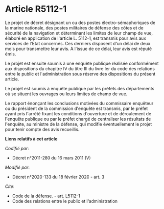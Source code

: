 # Article R5112-1

Le projet de décret désignant un ou des postes électro-sémaphoriques de la marine nationale, des postes militaires de défense
des côtes et de sécurité de la navigation et déterminant les limites de leur champ de vue, élaboré en application de
l'article L. 5112-1, est transmis pour avis aux services de l'Etat concernés. Ces derniers disposent d'un délai de deux mois
pour transmettre leur avis. A l'issue de ce délai, leur avis est réputé émis. 

Le projet est ensuite soumis à une enquête publique réalisée conformément aux dispositions du chapitre IV du titre III du
livre Ier du code des relations entre le public et l'administration sous réserve des dispositions du présent article. 

Le projet est soumis à enquête publique par les préfets des départements où se situent les ouvrages ou leurs limites de champ
de vue. 

Le rapport énonçant les conclusions motivées du commissaire enquêteur ou du président de la commission d'enquête est
transmis, par le préfet ayant pris l'arrêté fixant les conditions d'ouverture et de déroulement de l'enquête publique ou par
le préfet chargé de centraliser les résultats de l'enquête, au ministre de la défense, qui modifie éventuellement le projet
pour tenir compte des avis recueillis.

**Liens relatifs à cet article**

_Codifié par_:

  - Décret n°2011-280 du 16 mars 2011 (V)

_Modifié par_:

  - Décret n°2020-133 du 18 février 2020 - art. 3

_Cite_:

  - Code de la défense. - art. L5112-1
  - Code des relations entre le public et l'administration
